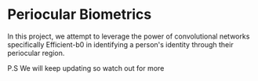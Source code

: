 # Periocular Biometrics

In this project, we attempt to leverage the power of convolutional networks specifically Efficient-b0 in identifying a person's identity through their periocular region.

P.S We will keep updating so watch out for more
